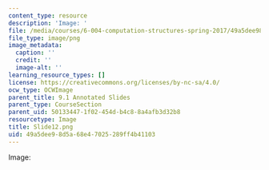 ```yaml
---
content_type: resource
description: 'Image: '
file: /media/courses/6-004-computation-structures-spring-2017/49a5dee98d5a68e47025289ff4b41103_Slide12.png
file_type: image/png
image_metadata:
  caption: ''
  credit: ''
  image-alt: ''
learning_resource_types: []
license: https://creativecommons.org/licenses/by-nc-sa/4.0/
ocw_type: OCWImage
parent_title: 9.1 Annotated Slides
parent_type: CourseSection
parent_uid: 50133447-1f02-454d-b4c8-8a4afb3d32b8
resourcetype: Image
title: Slide12.png
uid: 49a5dee9-8d5a-68e4-7025-289ff4b41103
---
```

Image: 